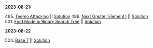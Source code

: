 **2023-08-21:**

495\. [Teemo Attacking](https://github.com/jmhong20/leetcode/blob/main/EASY/Problems/findPoisonedDuration.md) || [Solution](https://github.com/jmhong20/leetcode/blob/main/EASY/Solutions/findPoisonedDuration.py)
496\. [Next Greater Element I](https://github.com/jmhong20/leetcode/blob/main/EASY/Problems/findNextGreater.md) || [Solution](https://github.com/jmhong20/leetcode/blob/main/EASY/Solutions/findNextGreater.py)
501\. [Find Mode in Binary Search Tree]() || [Solution]()

**2023-08-22**

504\. [Base 7](https://github.com/jmhong20/leetcode/blob/main/EASY/Problems/convertToBase7.md) || [Solution](https://github.com/jmhong20/leetcode/blob/main/EASY/Solutions/convertToBase7.py)
